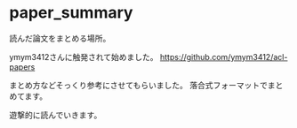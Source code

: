 # paper_summary
読んだ論文をまとめる場所。

ymym3412さんに触発されて始めました。
https://github.com/ymym3412/acl-papers

まとめ方などそっくり参考にさせてもらいました。
落合式フォーマットでまとめてます。

遊撃的に読んでいきます。
